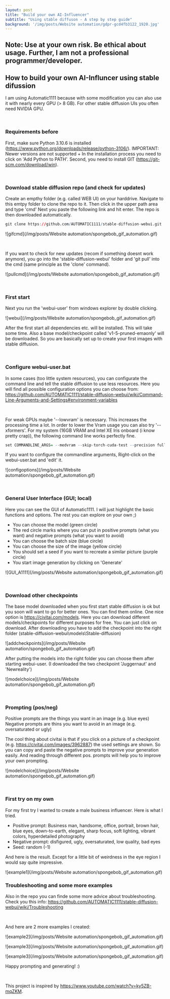 ```yaml
---
layout: post
title: "Build your own AI-Influencer"
subtitle: "Using stable diffuson - A step by step guide"
background: '/img/posts/Website automation/gdpr-gcd4fb3122_1920.jpg'
---
```


## Note: Use at your own risk. Be ethical about usage. Further, I am not a professional programmer/developer.

## How to build your own AI-Influncer using stable difussion

I am using Automatic1111 because with some modification you can also use it with nearly every GPU (> 8 GB). For other stable diffusion UIs you often need NVIDIA GPU.

<br>

### Requirements before
First, make sure Python 3.10.6 is installed (https://www.python.org/downloads/release/python-3106/). IMPORTANT: Newer versions are not supported + In the installation process you need to click on 'Add Python to PATH'.
Second, you need to install GIT (https://git-scm.com/download/win).

<br>

### Download stable diffusion repo (and check for updates)
Create an empthy folder (e.g. called WEB UI) on your harddrive. Navigate to this emtpy folder to clone the repo to it. Then click in the upper path area and type 'cmd' Next you paste the following link and hit enter. The repo is then downloaded automatically.

``` r
git clone https://github.com/AUTOMATIC1111/stable-diffusion-webui.git
```

![gifcmd](/img/posts/Website automation/spongebob_gif_automation.gif)<!-- -->

<br>

If you want to check for new updates (recom if something doesnt work anymore), you go into the 'stable-diffusion-webui' folder and 'git pull' into the cmd (same principle as the 'clone' command).

![pullcmd](/img/posts/Website automation/spongebob_gif_automation.gif)<!-- -->

<br>

### First start

Next you run the 'webui-user' from windows explorer by double clicking.

![webui](/img/posts/Website automation/spongebob_gif_automation.gif)<!-- -->

After the first start all dependencies etc. will be installed. This will take some time. Also a base model/checkpoint called 'v1-5-pruned-emaonly' will be downloaded. So you are basically set up to create your first images with stable diffusion.


<br>

### Configure webui-user.bat

In some cases (too little system resources), you can configurate the command line and tell the stable diffusion to use less resources. Here you will find all possible configuration options you can choose from: https://github.com/AUTOMATIC1111/stable-diffusion-webui/wiki/Command-Line-Arguments-and-Settings#environment-variables

<br>

For weak GPUs maybe '--lowvram' is necessary. This increases the processing time a lot. In order to lower the Vram usage you can also try '--xformers'. For my system (16GB VRAM and Intel XE Iris onboard (i know pretty crap)), the following command line works perfectly fine. 

``` r
set COMMANDLINE_ARGS= --medvram --skip-torch-cuda-test --precision full --no-half
```

If you want to configure the commandline arguments, Right-click on the webui-user.bat and 'edit' it.

![configoptions](/img/posts/Website automation/spongebob_gif_automation.gif)<!-- -->

<br>

### General User Interface (GUI; local)

Here you can see the GUI of Automatic1111. I will just highlight the basic functions and options. The rest you can explore on your own ;)

<ul>
  <li>You can choose the model (green circle)</li>
  <li>The red circle marks where you can put in positive prompts (what you want) and negative prompts (what you want to avoid)</li>
  <li>You can choose the batch size (blue circle)</li>
  <li>You can choose the size of the image (yellow circle)</li>
  <li>You should set a seed if you want to recreate a similar picture (purple circle)</li>
  <li>You start image generation by clicking on 'Generate'</li>
</ul> 

![GUI_A1111](/img/posts/Website automation/spongebob_gif_automation.gif)<!-- -->

<br>

### Download other checkpoints

The base model downloaded when you first start stable diffusion is ok but you soon will want to go for better ones. You can find them online. One nice option is https://civitai.com/models. Here you can download different models/checkpoints for different purposes for free. You can just click on download. After downloading you have to add the checkpoint into the right folder (stable-diffusion-webui\models\Stable-diffusion)

![addcheckpoints](/img/posts/Website automation/spongebob_gif_automation.gif)<!-- -->

After putting the models into the right folder you can choose them after starting webui-user. (I downloaded the two checkpoint 'Juggernaut' and 'Newreality')

![modelchoice](/img/posts/Website automation/spongebob_gif_automation.gif)<!-- -->

<br>

### Prompting (pos/neg)

Positive prompts are the things you want in an image (e.g. blue eyes)
Negative prompts are thins you want to avoid in an image (e.g. oversaturated or ugly)

The cool thing about civitai is that if you click on a picture of a checkpoint (e.g. https://civitai.com/images/3962887) the used settings are shown. So you can copy and paste the negative prompts to improve your generation easily. And reading through different pos. prompts will help you to improve your own prompting.

![modelchoice](/img/posts/Website automation/spongebob_gif_automation.gif)<!-- -->

<br>

### First try on my own

For my first try I wanted to create a male business influencer. Here is what I tried.

<ul>
  <li>Positive prompt: Business man, handsome, office, portrait, brown hair, blue eyes, down-to-earth, elegant, sharp focus, soft lighting, vibrant colors, hyperdetailed photography</li>
  <li>Negative prompt: disfigured, ugly, oversaturated, low quality, bad eyes</li>
  <li>Seed: random (-1)</li>
</ul> 

And here is the result. Except for a little bit of weirdness in the eye region I would say quite impressive.

![example1](/img/posts/Website automation/spongebob_gif_automation.gif)<!-- -->

### Troubleshooting and some more examples

Also in the repo you can finde some more advice about troubleshooting. Check you this info:
https://github.com/AUTOMATIC1111/stable-diffusion-webui/wiki/Troubleshooting

<br>

And here are 2 more examples I created:

![example2](/img/posts/Website automation/spongebob_gif_automation.gif)<!-- -->

![example3](/img/posts/Website automation/spongebob_gif_automation.gif)<!-- -->

![example3](/img/posts/Website automation/spongebob_gif_automation.gif)<!-- -->

Happy prompting and generating! :)

<br>

This project is inspired by https://www.youtube.com/watch?v=ky5ZB-mqZKM.
